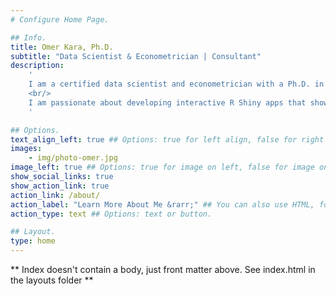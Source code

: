 ```yaml
---
# Configure Home Page.

## Info.
title: Omer Kara, Ph.D.
subtitle: "Data Scientist & Econometrician | Consultant"
description: 
    '
    I am a certified data scientist and econometrician with a Ph.D. in economics, specializing in time series and spatial econometrics. With extensive experience in statistics, econometrics, machine learning, and programming in R, Python, and SQL, I develop data-driven solutions that deliver measurable results.
    <br/>
    I am passionate about developing interactive R Shiny apps that showcase data analysis and modeling results in an intuitive and engaging way while effectively communicating insights.
    '

## Options.
text_align_left: true ## Options: true for left align, false for right align.
images:
    - img/photo-omer.jpg
image_left: true ## Options: true for image on left, false for image on right.
show_social_links: true
show_action_link: true
action_link: /about/
action_label: "Learn More About Me &rarr;" ## You can also use HTML, for example: <i class='fas fa-rocket'></i>.
action_type: text ## Options: text or button.

## Layout.
type: home
---
```


** Index doesn't contain a body, just front matter above. See index.html in the layouts folder **
